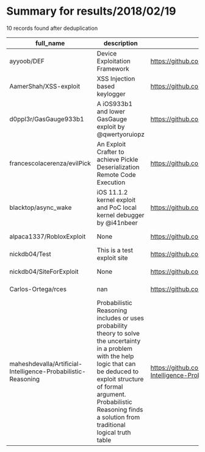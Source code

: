 
# Summary for results/2018/02/19
    
10 records found after deduplication

| full_name | description | html_url | matched_list | matched_count | pushed_at | size | stargazers_count | language | forks_count |
|---------------------------------------------------------------|------------------------------------------------------------------------------------------------------------------------------------------------------------------------------------------------------------------------------------------------------------------|----------------------------------------------------------------------------------|--------------------------------------|-----------------|---------------------------|--------|--------------------|-------------|---------------|
| ayyoob/DEF | Device Exploitation Framework | https://github.com/ayyoob/DEF | ['exploit'] | 1 | 2018-02-19 06:20:03+00:00 | 83 | 2 | Python | 1 |
| AamerShah/XSS-exploit | XSS Injection based keylogger | https://github.com/AamerShah/XSS-exploit | ['exploit'] | 1 | 2018-02-19 09:10:19+00:00 | 22 | 8 | PHP | 2 |
| d0ppl3r/GasGauge933b1 | A iOS933b1 and lower GasGauge exploit by @qwertyoruiopz | https://github.com/d0ppl3r/GasGauge933b1 | ['exploit'] | 1 | 2018-02-19 05:37:15+00:00 | 17 | 2 | Objective-C | 0 |
| francescolacerenza/evilPick | An Exploit Crafter to achieve Pickle Deserialization Remote Code Execution | https://github.com/francescolacerenza/evilPick | ['exploit', 'remote code execution'] | 2 | 2018-02-19 01:53:51+00:00 | 36 | 1 | Python | 1 |
| blacktop/async_wake | iOS 11.1.2 kernel exploit and PoC local kernel debugger by @i41nbeer | https://github.com/blacktop/async_wake | ['exploit'] | 1 | 2018-02-19 03:41:47+00:00 | 48 | 2 | C | 1 |
| alpaca1337/RobloxExploit | None | https://github.com/alpaca1337/RobloxExploit | ['exploit'] | 1 | 2018-02-19 03:21:06+00:00 | 121 | 0 | C# | 0 |
| nickdb04/Test | This is a test exploit site | https://github.com/nickdb04/Test | ['exploit'] | 1 | 2018-02-19 10:19:26+00:00 | 0 | 0 | | 0 |
| nickdb04/SiteForExploit | None | https://github.com/nickdb04/SiteForExploit | ['exploit'] | 1 | 2018-02-19 10:22:07+00:00 | 613 | 0 | | 0 |
| Carlos-Ortega/rces | nan | https://github.com/Carlos-Ortega/rces | ['rce'] | 1 | 2018-02-19 20:14:16+00:00 | 0 | 0 | nan | 0 |
| maheshdevalla/Artificial-Intelligence-Probabilistic-Reasoning | Probabilistic Reasoning includes or uses probability theory to solve the uncertainty in a problem with the help logic that can be deduced to exploit structure of formal argument. Probabilistic Reasoning finds a solution from traditional logical truth table | https://github.com/maheshdevalla/Artificial-Intelligence-Probabilistic-Reasoning | ['exploit'] | 1 | 2018-02-19 23:24:00+00:00 | 436 | 0 | Java | 0 |
